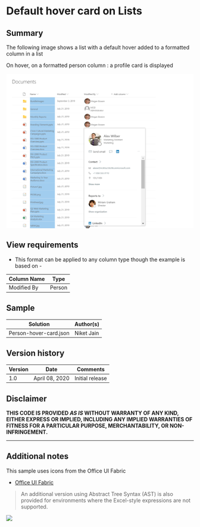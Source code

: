 # Default hover card on Lists

## Summary
The following image shows a list with a default hover added to a formatted column in a list

On hover, on a formatted person column : a profile card is displayed 

![screenshot of the sample](./assets/People_hover.png)

## View requirements
- This format can be applied to any column type though the example is based on - 

Column Name|Type
--------|---------
Modified By  | Person

## Sample

Solution|Author(s)
--------|---------
Person-hover-card.json | Niket Jain

## Version history

Version|Date|Comments
-------|----|--------
1.0|April 08, 2020|Initial release


## Disclaimer
**THIS CODE IS PROVIDED *AS IS* WITHOUT WARRANTY OF ANY KIND, EITHER EXPRESS OR IMPLIED, INCLUDING ANY IMPLIED WARRANTIES OF FITNESS FOR A PARTICULAR PURPOSE, MERCHANTABILITY, OR NON-INFRINGEMENT.**

---

## Additional notes
This sample uses icons from the Office UI Fabric

- [Office UI Fabric](https://developer.microsoft.com/en-us/fabric)

> An additional version using Abstract Tree Syntax (AST) is also provided for environments where the Excel-style expressions are not supported.

<img src="https://telemetry.sharepointpnp.com/sp-dev-list-formatting/column-samples/default-hover-cards" />
